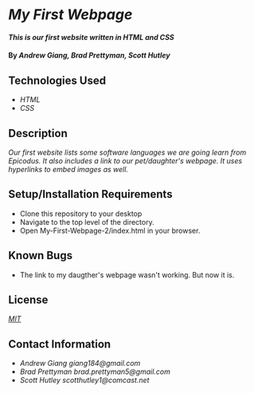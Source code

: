 # _My First Webpage_

#### _This is our first website written in HTML and CSS_

#### By _Andrew Giang, Brad Prettyman, Scott Hutley_

## Technologies Used

* _HTML_
* _CSS_

## Description

_Our first website lists some software languages we are going learn from Epicodus. It also includes a link to our pet/daughter's webpage. It uses hyperlinks to embed images as well._

## Setup/Installation Requirements

* Clone this repository to your desktop
* Navigate to the top level of the directory.
* Open My-First-Webpage-2/index.html in your browser.

## Known Bugs

* The link to my daugther's webpage wasn't working. But now it is.

## License

_[MIT](https://opensource.org/licenses/MIT)_

## Contact Information

* _Andrew Giang giang184@gmail.com_
* _Brad Prettyman brad.prettyman5@gmail.com_
* _Scott Hutley scotthutley1@comcast.net_